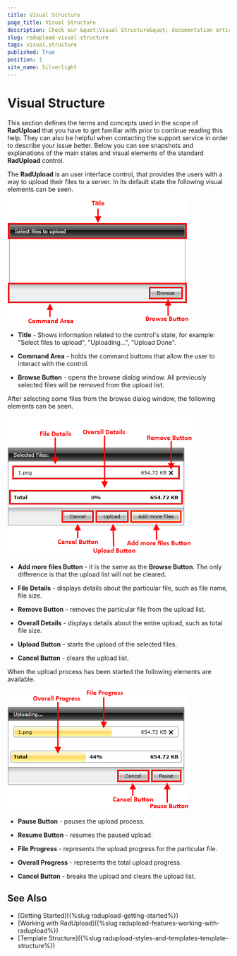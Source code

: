 ```yaml
---
title: Visual Structure
page_title: Visual Structure
description: Check our &quot;Visual Structure&quot; documentation article for the RadUpload WPF control.
slug: radupload-visual-structure
tags: visual,structure
published: True
position: 1
site_name: Silverlight
---
```


# Visual Structure

This section defines the terms and concepts used in the scope of __RadUpload__ that you have to get familiar with prior to continue reading this help. They can also be helpful when contacting the support service in order to describe your issue better. Below you can see snapshots and explanations of the main states and visual elements of the standard __RadUpload__ control.

The __RadUpload__ is an user interface control, that provides the users with a way to upload their files to a server. In its default state the following visual elements can be seen.

![](images/RadUpload_VisualStructure_01.png)

* __Title__ - Shows information related to the control's state, for example: "Select files to upload", "Uploading...", "Upload Done".

* __Command Area__ - holds the command buttons that allow the user to interact with the control.

* __Browse Button__ - opens the browse dialog window. All previously selected files will be removed from the upload list.

After selecting some files from the browse dialog window, the following elements can be seen.

![](images/RadUpload_VisualStructure_02.png)

* __Add more files Button__ - it is the same as the __Browse Button__. The only difference is that the upload list will not be cleared.

* __File Details__ - displays details about the particular file, such as file name, file size.

* __Remove Button__ - removes the particular file from the upload list.

* __Overall Details__ - displays details about the entire upload, such as total file size.

* __Upload Button__ - starts the upload of the selected files.

* __Cancel Button__ - clears the upload list.

When the upload process has been started the following elements are available.

![](images/RadUpload_VisualStructure_03.png)

* __Pause Button__ - pauses the upload process.

* __Resume Button__ - resumes the paused upload.

* __File Progress__ - represents the upload progress for the particular file.

* __Overall Progress__ - represents the total upload progress.

* __Cancel Button__ - breaks the upload and clears the upload list.

## See Also
 * [Getting Started]({%slug radupload-getting-started%})
 * [Working with RadUpload]({%slug radupload-features-working-with-radupload%})
 * [Template Structure]({%slug radupload-styles-and-templates-template-structure%})